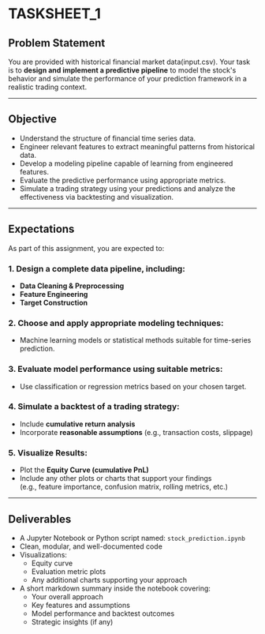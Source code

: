 
#  TASKSHEET_1

##  Problem Statement

You are provided with historical financial market data(input.csv). Your task is to **design and implement a predictive pipeline** to model the stock's behavior and simulate the performance of your prediction framework in a realistic trading context.

---

##  Objective

- Understand the structure of financial time series data.
- Engineer relevant features to extract meaningful patterns from historical data.
- Develop a modeling pipeline capable of learning from engineered features.
- Evaluate the predictive performance using appropriate metrics.
- Simulate a trading strategy using your predictions and analyze the effectiveness via backtesting and visualization.

---

##  Expectations

As part of this assignment, you are expected to:

### 1. Design a complete data pipeline, including:
- **Data Cleaning & Preprocessing**  
- **Feature Engineering**  
- **Target Construction**

### 2. Choose and apply appropriate modeling techniques:
- Machine learning models or statistical methods suitable for time-series prediction.

### 3. Evaluate model performance using suitable metrics:
- Use classification or regression metrics based on your chosen target.

### 4. Simulate a backtest of a trading strategy:
- Include **cumulative return analysis**
- Incorporate **reasonable assumptions** (e.g., transaction costs, slippage)

### 5. Visualize Results:
- Plot the **Equity Curve (cumulative PnL)**
- Include any other plots or charts that support your findings  
  (e.g., feature importance, confusion matrix, rolling metrics, etc.)

---

##  Deliverables

- A Jupyter Notebook or Python script named: `stock_prediction.ipynb`
- Clean, modular, and well-documented code
- Visualizations:
  -  Equity curve
  -  Evaluation metric plots
  -  Any additional charts supporting your approach
- A short markdown summary inside the notebook covering:
  - Your overall approach
  - Key features and assumptions
  - Model performance and backtest outcomes
  - Strategic insights (if any)
